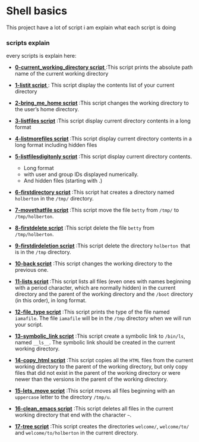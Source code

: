 # Shell basics

This project have a lot of script i am explain what each script is doing


### scripts explain

every scripts is explain here:

- [**0-current_working_directory script** ](./0-current_working_directory) :This script prints the absolute path name of the current working directory

- [**1-listit script** ](./1-listit) : This script display the contents list of your current directory

- [ **2-bring_me_home script**](./2-bring_me_home) :This script  changes the working directory to the user’s home directory.

- [ **3-listfiles script**](./3-listfiles) :This script  display current directory contents in a long format

- [ **4-listmorefiles script**](./4-listmorefiles) :This script  display current directory contents in a long format including hidden files

- [ **5-listfilesdigitonly script**](./5-listfilesdigitonly) :This script  display current directory contents.
    - Long format
    - with user and group IDs displayed numerically.
    - And hidden files (starting with .)
 
- [ **6-firstdirectory script**](./6-firstdirectory) :This script  hat creates a directory named ```holberton``` in the ```/tmp/``` directory.

- [ **7-movethatfile script**](./7-movethatfile) :This script move the file ```betty``` from ```/tmp/``` to ```/tmp/holberton```.

- [ **8-firstdelete script**](./8-firstdelete) :This script delete the file ```betty``` from  ```/tmp/holberton```.

- [**9-firstdirdeletion script**](./9-firstdirdeletion) :This script delete the directory ```holberton ```that is in the ```/tmp``` directory.

- [**10-back script**](./10-back) :This script changes the working directory to the previous one.

- [**11-lists script**](./11-lists) :This script lists all files (even ones with names beginning with a period character, which are normally hidden) in the current directory and the parent of the working directory and the ```/boot``` directory (in this order), in long format.

- [**12-file_type script**](./12-file_type) :This script  prints the type of the file named ```iamafile```. The file ```iamafile``` will be in the ```/tmp``` directory when we will run your script.

- [**13-symbolic_link script**](./13-symbolic_link) :This script create a symbolic link to ```/bin/ls```, named ```__ls__```. The symbolic link should be created in the current working directory.

- [**14-copy_html script**](./14-copy_html) :This script copies all the ```HTML``` files from the current working directory to the parent of the working directory, but only copy files that did not exist in the parent of the working directory or were newer than the versions in the parent of the working directory.

- [**15-lets_move script**](./14-copy_html) :This script moves all files beginning with an ```uppercase``` letter to the directory ```/tmp/u```.

- [**16-clean_emacs script**](./16-clean_emacs) :This script deletes all files in the current working directory that end with the character ```~```.

- [**17-tree script**](./17-tree) :This script creates the directories ```welcome/```, ```welcome/to/``` and ```welcome/to/holberton``` in the current directory.
